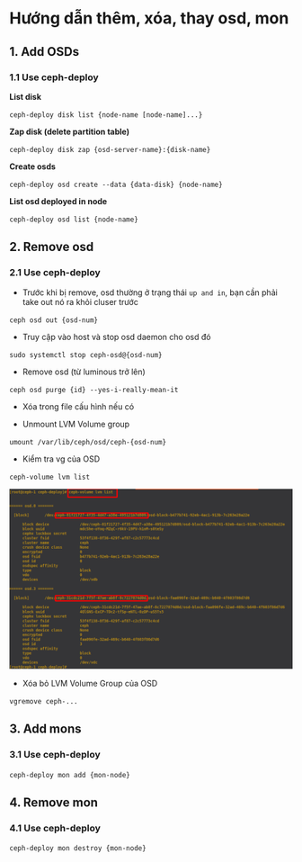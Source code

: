 # Hướng dẫn thêm, xóa, thay osd, mon

## 1. Add OSDs

### 1.1 Use ceph-deploy

**List disk**

`ceph-deploy disk list {node-name [node-name]...}`

**Zap disk (delete partition table)**

`ceph-deploy disk zap {osd-server-name}:{disk-name}`

**Create osds**

`ceph-deploy osd create --data {data-disk} {node-name}`

**List osd deployed in node**

`ceph-deploy osd list {node-name}`

## 2. Remove osd

### 2.1 Use ceph-deploy

- Trước khi bị remove, osd thường ở trạng thái `up and in`, bạn cần phải take out nó ra khỏi cluser trước

`ceph osd out {osd-num}`

- Truy cập vào host và stop osd daemon cho osd đó

`sudo systemctl stop ceph-osd@{osd-num}`

- Remove osd (từ luminous trở lên)

`ceph osd purge {id} --yes-i-really-mean-it`

- Xóa trong file cấu hình nếu có

- Unmount LVM Volume group

`umount /var/lib/ceph/osd/ceph-{osd-num}`
- Kiểm tra vg của OSD

`ceph-volume lvm list`

![vgdiskplay](../../images/ceph-operation/001-vgdisplay.png)
- Xóa bỏ LVM Volume Group của OSD

`vgremove ceph-...`


## 3. Add mons

### 3.1 Use ceph-deploy

`ceph-deploy mon add {mon-node}`

## 4. Remove mon

### 4.1 Use ceph-deploy

`ceph-deploy mon destroy {mon-node}`

